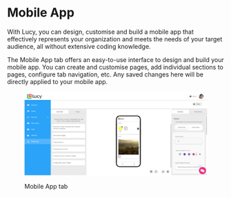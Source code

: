 # Mobile App

With Lucy, you can design, customise and build a mobile app that effectively represents your organization and meets the needs of your target audience, all without extensive coding knowledge.

The Mobile App tab offers an easy-to-use interface to design and build your mobile app. You can create and customise pages, add individual sections to pages, configure tab navigation, etc. Any saved changes here will be directly applied to your mobile app.

<figure><img src="../.gitbook/assets/Mobile App tab_s4 (1).png" alt=""><figcaption><p>Mobile App tab</p></figcaption></figure>
